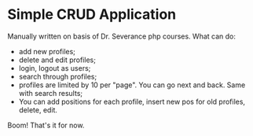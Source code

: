# Simple CRUD Application
Manually written on basis of Dr. Severance php courses.
What can do:
- add new profiles;
- delete and edit profiles;
- login, logout as users;
- search through profiles;
- profiles are limited by 10 per "page". You can go next and back. Same with search results;
- You can add positions for each profile, insert new pos for old profiles, delete, edit.
 
 Boom! That's it for now.
